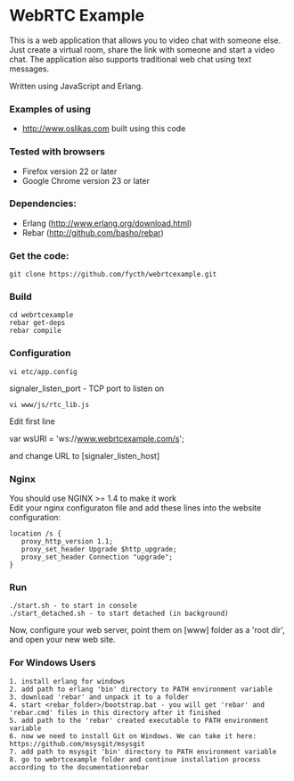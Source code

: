 WebRTC Example
=============

This is a web application that allows you to video chat with someone else.
Just create a virtual room, share the link with someone and start a video chat.
The application also supports traditional web chat using text messages.

Written using JavaScript and Erlang.

### Examples of using

  - http://www.oslikas.com built using this code

### Tested with browsers

  - Firefox version 22 or later
  - Google Chrome version 23 or later

### Dependencies:

  - Erlang (http://www.erlang.org/download.html) 
  - Rebar (http://github.com/basho/rebar)

### Get the code:

    git clone https://github.com/fycth/webrtcexample.git

### Build

    cd webrtcexample 
    rebar get-deps 
    rebar compile

### Configuration

    vi etc/app.config

  signaler_listen_port - TCP port to listen on

    vi www/js/rtc_lib.js

  Edit first line  

  var wsURI = 'ws://www.webrtcexample.com/s';

  and change URL to [signaler_listen_host]

### Nginx

You should use NGINX >= 1.4 to make it work  
Edit your nginx configuraton file and add these lines into the website configuration:

    location /s { 
       proxy_http_version 1.1; 
       proxy_set_header Upgrade $http_upgrade; 
       proxy_set_header Connection "upgrade"; 
    } 

### Run

    ./start.sh - to start in console 
    ./start_detached.sh - to start detached (in background)

Now, configure your web server, point them on [www] folder as a 'root dir', and open your new web site.

### For Windows Users

    1. install erlang for windows 
    2. add path to erlang 'bin' directory to PATH environment variable 
    3. download 'rebar' and unpack it to a folder 
    4. start <rebar_folder>/bootstrap.bat - you will get 'rebar' and 'rebar.cmd' files in this directory after it finished 
    5. add path to the 'rebar' created executable to PATH environment variable 
    6. now we need to install Git on Windows. We can take it here: https://github.com/msysgit/msysgit 
    7. add path to msysgit 'bin' directory to PATH environment variable 
    8. go to webrtcexample folder and continue installation process according to the documentationrebar 


